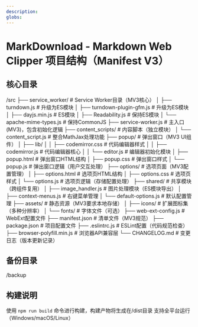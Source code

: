 ```yaml
---
description: 
globs: 
---
```

# MarkDownload - Markdown Web Clipper 项目结构（Manifest V3）

## 核心目录
/src
├── service_worker/          # Service Worker目录（MV3核心）
│   ├── turndown.js          # 升级为ES模块
│   ├── turndown-plugin-gfm.js # 升级为ES模块
│   ├── dayjs.min.js         # ES模块
│   ├── Readability.js       # 保持ES模块
│   └── apache-mime-types.js  # 保持CommonJS
├── service-worker.js        # 主入口(MV3)，包含初始化逻辑
├── content_scripts/         # 内容脚本（独立模块）
│   └── content_script.js    # 整合MathJax处理功能
├── popup/                   # 弹出窗口（MV3 UI组件）
│   ├── lib/
│   │   ├── codemirror.css   # 代码编辑器样式
│   │   ├── codemirror.js    # 代码编辑器核心
│   │   └── editor.js        # 编辑器初始化模块
│   ├── popup.html           # 弹出窗口HTML结构
│   ├── popup.css            # 弹出窗口样式
│   └── popup.js            # 弹出窗口逻辑（用户交互处理）
├── options/                 # 选项页面（MV3配置管理）
│   ├── options.html         # 选项页HTML结构
│   ├── options.css          # 选项页样式
│   └── options.js          # 选项页逻辑（存储配置处理）
├── shared/                  # 共享模块（跨组件复用）
│   ├── image_handler.js     # 图片处理模块（ES模块导出）
│   ├── context-menus.js     # 右键菜单管理
│   └── default-options.js   # 默认配置管理
├── assets/                  # 静态资源（MV3要求本地存储）
│   ├── icons/               # 扩展图标集（多种分辨率）
│   └── fonts/               # 字体文件（可选）
├── web-ext-config.js         # WebExt配置文件
├── manifest.json            # 清单文件（MV3规范）
├── package.json             # 项目配置文件
├── .eslintrc.js             # ESLint配置（代码规范检查）
├── browser-polyfill.min.js  # 浏览器API兼容层
└── CHANGELOG.md             # 变更日志（版本更新记录）
## 备份目录
/backup

## 构建说明
使用 `npm run build` 命令进行构建，构建产物将生成在/dist目录
支持全平台运行（Windows/macOS/Linux）
